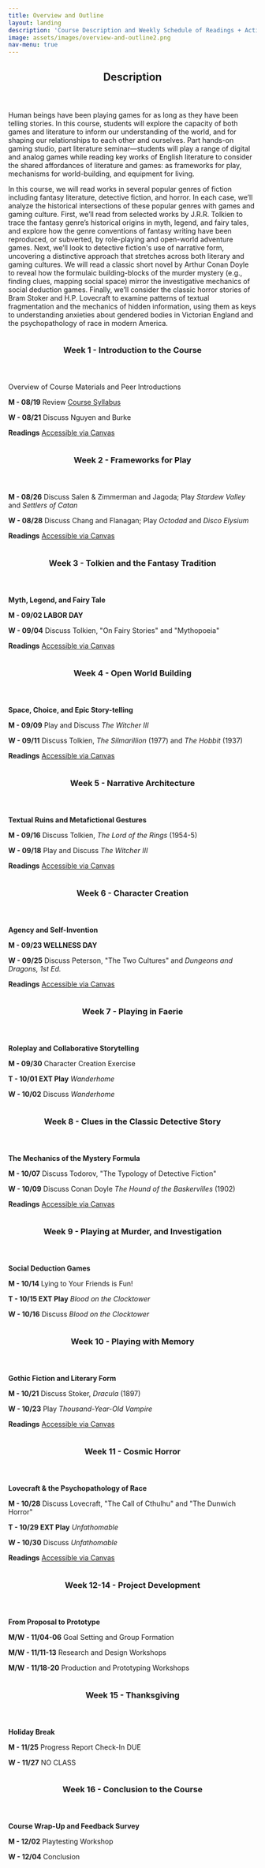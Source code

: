 ```yaml
---
title: Overview and Outline
layout: landing
description: 'Course Description and Weekly Schedule of Readings + Activities'
image: assets/images/overview-and-outline2.png
nav-menu: true
---
```


<!-- Main -->
<div id="main">

<!-- One -->
<section id="one">
	<div class="inner">
		<header class="major">
			<h2>Description</h2>
		</header>
		<p>Human beings have been playing games for as long as they have been telling stories. In this course, students will explore the capacity of both games and literature to inform our understanding of the world, and for shaping our relationships to each other and ourselves. Part hands-on gaming studio, part literature seminar—students will play a range of digital and analog games while reading key works of English literature to consider the shared affordances of literature and games: as frameworks for play, mechanisms for world-building, and equipment for living.</p>
		<p>In this course, we will read works in several popular genres of fiction including fantasy literature, detective fiction, and horror. In each case, we’ll analyze the historical intersections of these popular genres with games and gaming culture. First, we’ll read from selected works by J.R.R. Tolkien to trace the fantasy genre’s historical origins in myth, legend, and fairy tales, and explore how the genre conventions of fantasy writing have been reproduced, or subverted, by role-playing and open-world adventure games. Next, we’ll look to detective fiction's use of narrative form, uncovering a distinctive approach that stretches across both literary and gaming cultures. We will read a classic short novel by Arthur Conan Doyle to reveal how the formulaic building-blocks of the murder mystery (e.g., finding clues, mapping social space) mirror the investigative mechanics of social deduction games. Finally, we’ll consider the classic horror stories of Bram Stoker and H.P. Lovecraft to examine patterns of textual fragmentation and the mechanics of hidden information, using them as keys to understanding anxieties about gendered bodies in Victorian England and the psychopathology of race in modern America.</p>
	</div>
</section>

<!-- Two -->
<section id="two" class="spotlights">
	<section>
		<a href="generic.html" class="image">
			<img src="assets/images/week2.jpg" alt="" data-position="center center" />
		</a>
		<div class="content">
			<div class="inner">
				<header class="major">
					<h3>Week 1 - Introduction to the Course</h3>
				</header>
				<p>Overview of Course Materials and Peer Introductions</p>
				<p><strong>M - 08/19</strong> Review <a href="https://uncch.instructure.com/courses/64653/files?preview=8341834" target="_blank">Course Syllabus</a></p>
				<p><strong>W - 08/21</strong> Discuss Nguyen and Burke</p>
				<p><strong>Readings</strong> <a href="https://uncch.instructure.com/courses/64653/files/folder/Readings" target="_blank">Accessible via Canvas</a></p>
			</div>
		</div>
	</section>
	<section>
		<a href="generic.html" class="image">
			<img src="assets/images/week2b.jpg" alt="" data-position="top center" />
		</a>
		<div class="content">
			<div class="inner">
				<header class="major">
					<h3>Week 2 - Frameworks for Play</h3>
				</header>
				<p><strong>M - 08/26</strong> Discuss Salen & Zimmerman and Jagoda; Play <em>Stardew Valley</em> and <em>Settlers of Catan</em></p>
				<p><strong>W - 08/28</strong> Discuss Chang and Flanagan; Play <em>Octodad</em> and <em>Disco Elysium</em></p>
				<p> <strong>Readings</strong> <a href="https://uncch.instructure.com/courses/64653/files/folder/Readings" target="_blank">Accessible via Canvas</a>
				</p>
			</div>
		</div>
	</section>
	<section>
		<a href="generic.html" class="image">
			<img src="assets/images/week3b.png" alt="" data-position="25% 25%" />
		</a>
		<div class="content">
			<div class="inner">
				<header class="major">
					<h3>Week 3 - Tolkien and the Fantasy Tradition</h3>
				</header>
				<p><strong>Myth, Legend, and Fairy Tale</strong>
				</p>
				<p><strong>M - 09/02 LABOR DAY</strong></p>
				<p><strong>W - 09/04</strong> Discuss Tolkien, "On Fairy Stories" and "Mythopoeia"</p>
				<p> <strong>Readings</strong> <a href="https://uncch.instructure.com/courses/64653/files/folder/Readings" target="_blank">Accessible via Canvas</a>
				</p>
			</div>
		</div>
	</section>
	<section>
		<a href="generic.html" class="image">
			<img src="assets/images/week4b.jpg" alt="" data-position="25% 25%" />
		</a>
		<div class="content">
			<div class="inner">
				<header class="major">
					<h3>Week 4 - Open World Building</h3>
				</header>
				<p><strong>Space, Choice, and Epic Story-telling</strong>
				</p>
				<p><strong>M - 09/09</strong> Play and Discuss <em>The Witcher III</em>
				</p>
				<p><strong>W - 09/11</strong> Discuss Tolkien, <em>The Silmarillion</em> (1977) and <em> The Hobbit</em> (1937)</p>
				<p><strong>Readings</strong> <a href="https://uncch.instructure.com/courses/64653/files/folder/Readings" target="_blank">Accessible via Canvas</a></p>
			</div>
		</div>
	</section>
	<section>
		<a href="generic.html" class="image">
			<img src="assets/images/week5b.png" alt="" data-position="25% 25%" />
		</a>
		<div class="content">
			<div class="inner">
				<header class="major">
					<h3>Week 5 - Narrative Architecture</h3>
				</header>
				<p><strong>Textual Ruins and Metafictional Gestures</strong>
				</p>
				<p><strong>M - 09/16</strong> Discuss Tolkien, <em>The Lord of the Rings</em> (1954-5)
				</p>
				<p><strong>W - 09/18</strong> Play and Discuss <em>The Witcher III</em>
				</p>
				<p><strong>Readings</strong> <a href="https://uncch.instructure.com/courses/64653/files/folder/Readings" target="_blank">Accessible via Canvas</a></p>
			</div>
		</div>
	</section>
		<section>
		<a href="generic.html" class="image">
			<img src="assets/images/week6b.png" alt="" data-position="25% 25%" />
		</a>
		<div class="content">
			<div class="inner">
				<header class="major">
					<h3>Week 6 - Character Creation</h3>
				</header>
				<p><strong>Agency and Self-Invention</strong>
				</p>
				<p><strong>M - 09/23 WELLNESS DAY</strong> </p>
				<p><strong>W - 09/25</strong> Discuss Peterson, "The Two Cultures" and <em>Dungeons and Dragons, 1st Ed.</em></p>
				<p><strong>Readings</strong> <a href="https://uncch.instructure.com/courses/64653/files/folder/Readings" target="_blank">Accessible via Canvas</a></p>
			</div>
		</div>
	</section>
		<section>
		<a href="generic.html" class="image">
			<img src="assets/images/week7b.png" alt="" data-position="25% 25%" />
		</a>
		<div class="content">
			<div class="inner">
				<header class="major">
					<h3>Week 7 - Playing in Faerie</h3>
				</header>
				<p><strong>Roleplay and Collaborative Storytelling</strong>
				</p>
				<p><strong>M - 09/30</strong> Character Creation Exercise</p>
				<p><strong>T - 10/01 EXT Play</strong> <em>Wanderhome</em>
				</p>
				<p><strong>W - 10/02</strong> Discuss <em>Wanderhome</em></p>
			</div>
		</div>
	</section>
		<section>
		<a href="generic.html" class="image">
			<img src="assets/images/week9.jpg" alt="" data-position="25% 25%" />
		</a>
		<div class="content">
			<div class="inner">
				<header class="major">
					<h3>Week 8 - Clues in the Classic Detective Story</h3>
				</header>
				<p><strong>The Mechanics of the Mystery Formula</strong>
				</p>
				<p><strong>M - 10/07</strong> Discuss Todorov, "The Typology of Detective Fiction"</p>
				<p><strong>W - 10/09</strong> Discuss Conan Doyle <em>The Hound of the Baskervilles</em> (1902)
				</p>
				<p><strong>Readings</strong> <a href="https://uncch.instructure.com/courses/64653/files/folder/Readings" target="_blank">Accessible via Canvas</a></p>
			</div>
		</div>
	</section>
		<section>
		<a href="generic.html" class="image">
			<img src="assets/images/week10.jpg" alt="" data-position="25% 25%" />
		</a>
		<div class="content">
			<div class="inner">
				<header class="major">
					<h3>Week 9 - Playing at Murder, and Investigation</h3>
				</header>
				<p><strong>Social Deduction Games</strong>
				</p>
				<p><strong>M - 10/14</strong> Lying to Your Friends is Fun!</p> 
				<p><strong>T - 10/15 EXT Play</strong> <em>Blood on the Clocktower</em></p>
				<p><strong>W - 10/16</strong> Discuss <em> Blood on the Clocktower</em></p>
			</div>
		</div>
	</section>
		<section>
		<a href="generic.html" class="image">
			<img src="assets/images/week10b.jpg" alt="" data-position="25% 25%" />
		</a>
		<div class="content">
			<div class="inner">
				<header class="major">
					<h3>Week 10 - Playing with Memory</h3>
				</header>
				<p><strong>Gothic Fiction and Literary Form</strong>
				</p>
				<p><strong>M - 10/21</strong> Discuss Stoker, <em>Dracula</em> (1897)
				</p>
				<p><strong>W - 10/23</strong> Play <em>Thousand-Year-Old Vampire</em>
				</p>
				<p><strong>Readings</strong> <a href="https://uncch.instructure.com/courses/64653/files/folder/Readings" target="_blank">Accessible via Canvas</a></p>
			</div>
		</div>
	</section>
		<section>
		<a href="generic.html" class="image">
			<img src="assets/images/week11b.png" alt="" data-position="25% 25%" />
		</a>
		<div class="content">
			<div class="inner">
				<header class="major">
					<h3>Week 11 - Cosmic Horror</h3>
				</header>
				<p><strong>Lovecraft & the Psychopathology of Race</strong>
				</p>
				<p><strong>M - 10/28</strong> Discuss Lovecraft, "The Call of Cthulhu" and "The Dunwich Horror"
				</p>
				<p><strong>T - 10/29 EXT Play</strong> <em> Unfathomable</em></p>
				<p><strong>W - 10/30</strong> Discuss <em>Unfathomable</em></p>
				<p><strong>Readings</strong> <a href="https://uncch.instructure.com/courses/64653/files/folder/Readings" target="_blank">Accessible via Canvas</a></p>
			</div>
		</div>
	</section>
		<section>
		<a href="generic.html" class="image">
			<img src="assets/images/week12b.png" alt="" data-position="25% 25%" />
		</a>
		<div class="content">
			<div class="inner">
				<header class="major">
					<h3>Week 12-14 - Project Development</h3>
				</header>
				<p><strong>From Proposal to Prototype</strong>
				</p>
				<p><strong>M/W - 11/04-06</strong> Goal Setting and Group Formation</p>
				<p><strong>M/W - 11/11-13</strong> Research and Design Workshops</p>
				<p><strong>M/W - 11/18-20</strong> Production and Prototyping Workshops</p>
			</div>
		</div>
	</section>
		<section>
		<a href="generic.html" class="image">
			<img src="assets/images/thanks.jpg" alt="" data-position="25% 25%" />
		</a>
		<div class="content">
			<div class="inner">
				<header class="major">
					<h3>Week 15 - Thanksgiving</h3>
				</header>
				<p><strong>Holiday Break</strong>
				</p>
				<p><strong>M - 11/25</strong> Progress Report Check-In DUE</p>
				<p><strong>W - 11/27</strong> NO CLASS</p>
			</div>
		</div>
	</section>
		<section>
		<a href="generic.html" class="image">
			<img src="assets/images/week16.jpg" alt="" data-position="25% 25%" />
		</a>
		<div class="content">
			<div class="inner">
				<header class="major">
					<h3>Week 16 - Conclusion to the Course</h3>
				</header>
				<p><strong>Course Wrap-Up and Feedback Survey</strong>
				</p>
				<p><strong>M - 12/02</strong> Playtesting Workshop</p>
				<p><strong>W - 12/04</strong> Conclusion</p>
			</div>
		</div>
	</section>
</section>
</div>

